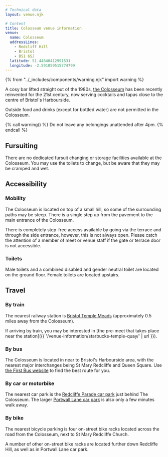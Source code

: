 ```yaml
---
# Technical data
layout: venue.njk

# Content
title: Colosseum venue information
venue:
  name: Colosseum
  addressLines:
    - Redcliff Hill
    - Bristol
    - BS1 6SJ
  latitude: 51.44840412991531
  longitude: -2.591059515774799
---
```


{% from "../_includes/components/warning.njk" import warning %}

A cosy bar lifted straight out of the 1980s, [the Colosseum](https://www.colosseumbristol.co.uk/) has been recently reinvented for the 21st century, now serving cocktails and tapas close to the centre of Bristol's Harbourside.

Outside food and drinks (except for bottled water) are not permitted in the Colosseum.

{% call warning() %}
Do not leave any belongings unattended after 4pm.
{% endcall %}

## Fursuiting

There are no dedicated fursuit changing or storage facilities available at the Colosseum. You may use the toilets to change, but be aware that they may be cramped and wet.

## Accessibility

### Mobility

The Colosseum is located on top of a small hill, so some of the surrounding paths may be steep. There is a single step up from the pavement to the main entrance of the Colosseum.

There is completely step-free access available by going via the terrace and through the side entrance, however, this is not always open. Please catch the attention of a member of meet or venue staff if the gate or terrace door is not accessible.

### Toilets

Male toilets and a combined disabled and gender neutral toilet are located on the ground floor. Female toilets are located upstairs.

## Travel

### By train

The nearest railway station is [Bristol Temple Meads](https://www.nationalrail.co.uk/stations/bristol-temple-meads/) (approximately 0.5 miles away from the Colosseum).

If arriving by train, you may be interested in [the pre-meet that takes place near the station]({{ '/venue-information/starbucks-temple-quay/' | url }}).

### By bus

The Colosseum is located in near to Bristol's Harbourside area, with the nearest major interchanges being St Mary Redcliffe and Queen Square. Use [the First Bus website](https://www.firstgroup.com/bristol-bath-and-west/) to find the best route for you.

### By car or motorbike

The nearest car park is the [Redcliffe Parade car park](https://www.bristol.gov.uk/residents/parking/where-to-park-in-bristol/redcliffe-parade-long-stay-car-park) just behind The Colosseum. The larger [Portwall Lane car park](https://www.bristol.gov.uk/residents/parking/where-to-park-in-bristol/portwall-lane-long-stay-car-park) is also only a few minutes walk away.

### By bike

The nearest bicycle parking is four on-street bike racks located across the road from the Colosseum, next to St Mary Redcliffe Church.

A number of other on-street bike racks are located further down Redcliffe Hill, as well as in Portwall Lane car park.
